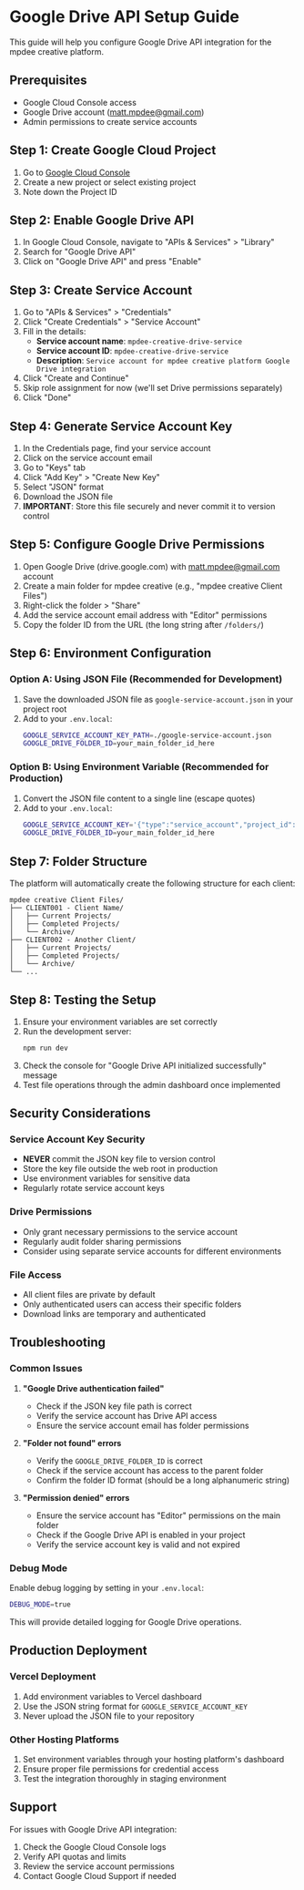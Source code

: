 # Google Drive API Setup Guide

This guide will help you configure Google Drive API integration for the mpdee creative platform.

## Prerequisites

- Google Cloud Console access
- Google Drive account (matt.mpdee@gmail.com)
- Admin permissions to create service accounts

## Step 1: Create Google Cloud Project

1. Go to [Google Cloud Console](https://console.cloud.google.com/)
2. Create a new project or select existing project
3. Note down the Project ID

## Step 2: Enable Google Drive API

1. In Google Cloud Console, navigate to "APIs & Services" > "Library"
2. Search for "Google Drive API"
3. Click on "Google Drive API" and press "Enable"

## Step 3: Create Service Account

1. Go to "APIs & Services" > "Credentials"
2. Click "Create Credentials" > "Service Account"
3. Fill in the details:
   - **Service account name**: `mpdee-creative-drive-service`
   - **Service account ID**: `mpdee-creative-drive-service`
   - **Description**: `Service account for mpdee creative platform Google Drive integration`
4. Click "Create and Continue"
5. Skip role assignment for now (we'll set Drive permissions separately)
6. Click "Done"

## Step 4: Generate Service Account Key

1. In the Credentials page, find your service account
2. Click on the service account email
3. Go to "Keys" tab
4. Click "Add Key" > "Create New Key"
5. Select "JSON" format
6. Download the JSON file
7. **IMPORTANT**: Store this file securely and never commit it to version control

## Step 5: Configure Google Drive Permissions

1. Open Google Drive (drive.google.com) with matt.mpdee@gmail.com account
2. Create a main folder for mpdee creative (e.g., "mpdee creative Client Files")
3. Right-click the folder > "Share"
4. Add the service account email address with "Editor" permissions
5. Copy the folder ID from the URL (the long string after `/folders/`)

## Step 6: Environment Configuration

### Option A: Using JSON File (Recommended for Development)

1. Save the downloaded JSON file as `google-service-account.json` in your project root
2. Add to your `.env.local`:
   ```bash
   GOOGLE_SERVICE_ACCOUNT_KEY_PATH=./google-service-account.json
   GOOGLE_DRIVE_FOLDER_ID=your_main_folder_id_here
   ```

### Option B: Using Environment Variable (Recommended for Production)

1. Convert the JSON file content to a single line (escape quotes)
2. Add to your `.env.local`:
   ```bash
   GOOGLE_SERVICE_ACCOUNT_KEY='{"type":"service_account","project_id":"...","private_key_id":"...","private_key":"...","client_email":"...","client_id":"...","auth_uri":"...","token_uri":"...","auth_provider_x509_cert_url":"...","client_x509_cert_url":"..."}'
   GOOGLE_DRIVE_FOLDER_ID=your_main_folder_id_here
   ```

## Step 7: Folder Structure

The platform will automatically create the following structure for each client:

```
mpdee creative Client Files/
├── CLIENT001 - Client Name/
│   ├── Current Projects/
│   ├── Completed Projects/
│   └── Archive/
├── CLIENT002 - Another Client/
│   ├── Current Projects/
│   ├── Completed Projects/
│   └── Archive/
└── ...
```

## Step 8: Testing the Setup

1. Ensure your environment variables are set correctly
2. Run the development server:
   ```bash
   npm run dev
   ```
3. Check the console for "Google Drive API initialized successfully" message
4. Test file operations through the admin dashboard once implemented

## Security Considerations

### Service Account Key Security
- **NEVER** commit the JSON key file to version control
- Store the key file outside the web root in production
- Use environment variables for sensitive data
- Regularly rotate service account keys

### Drive Permissions
- Only grant necessary permissions to the service account
- Regularly audit folder sharing permissions
- Consider using separate service accounts for different environments

### File Access
- All client files are private by default
- Only authenticated users can access their specific folders
- Download links are temporary and authenticated

## Troubleshooting

### Common Issues

1. **"Google Drive authentication failed"**
   - Check if the JSON key file path is correct
   - Verify the service account has Drive API access
   - Ensure the service account email has folder permissions

2. **"Folder not found" errors**
   - Verify the `GOOGLE_DRIVE_FOLDER_ID` is correct
   - Check if the service account has access to the parent folder
   - Confirm the folder ID format (should be a long alphanumeric string)

3. **"Permission denied" errors**
   - Ensure the service account has "Editor" permissions on the main folder
   - Check if the Google Drive API is enabled in your project
   - Verify the service account key is valid and not expired

### Debug Mode

Enable debug logging by setting in your `.env.local`:
```bash
DEBUG_MODE=true
```

This will provide detailed logging for Google Drive operations.

## Production Deployment

### Vercel Deployment
1. Add environment variables to Vercel dashboard
2. Use the JSON string format for `GOOGLE_SERVICE_ACCOUNT_KEY`
3. Never upload the JSON file to your repository

### Other Hosting Platforms
1. Set environment variables through your hosting platform's dashboard
2. Ensure proper file permissions for credential access
3. Test the integration thoroughly in staging environment

## Support

For issues with Google Drive API integration:
1. Check the Google Cloud Console logs
2. Verify API quotas and limits
3. Review the service account permissions
4. Contact Google Cloud Support if needed 